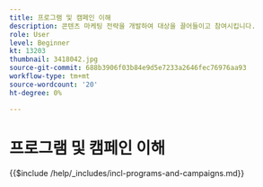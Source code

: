 ```yaml
---
title: 프로그램 및 캠페인 이해
description: 콘텐츠 마케팅 전략을 개발하여 대상을 끌어들이고 참여시킵니다.
role: User
level: Beginner
kt: 13203
thumbnail: 3418042.jpg
source-git-commit: 688b3906f03b84e9d5e7233a2646fec76976aa93
workflow-type: tm+mt
source-wordcount: '20'
ht-degree: 0%

---
```



# 프로그램 및 캠페인 이해

{{$include /help/_includes/incl-programs-and-campaigns.md}}